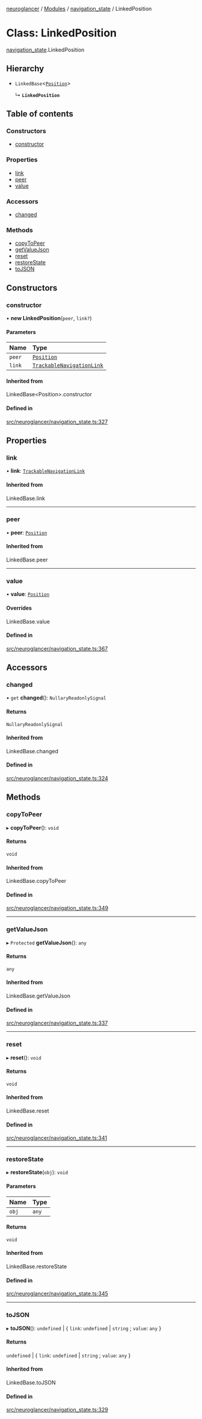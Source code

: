 [neuroglancer](../README.md) / [Modules](../modules.md) / [navigation\_state](../modules/navigation_state.md) / LinkedPosition

# Class: LinkedPosition

[navigation_state](../modules/navigation_state.md).LinkedPosition

## Hierarchy

- `LinkedBase`<[`Position`](navigation_state.Position.md)\>

  ↳ **`LinkedPosition`**

## Table of contents

### Constructors

- [constructor](navigation_state.LinkedPosition.md#constructor)

### Properties

- [link](navigation_state.LinkedPosition.md#link)
- [peer](navigation_state.LinkedPosition.md#peer)
- [value](navigation_state.LinkedPosition.md#value)

### Accessors

- [changed](navigation_state.LinkedPosition.md#changed)

### Methods

- [copyToPeer](navigation_state.LinkedPosition.md#copytopeer)
- [getValueJson](navigation_state.LinkedPosition.md#getvaluejson)
- [reset](navigation_state.LinkedPosition.md#reset)
- [restoreState](navigation_state.LinkedPosition.md#restorestate)
- [toJSON](navigation_state.LinkedPosition.md#tojson)

## Constructors

### constructor

• **new LinkedPosition**(`peer`, `link?`)

#### Parameters

| Name | Type |
| :------ | :------ |
| `peer` | [`Position`](navigation_state.Position.md) |
| `link` | [`TrackableNavigationLink`](navigation_state.TrackableNavigationLink.md) |

#### Inherited from

LinkedBase<Position\>.constructor

#### Defined in

[src/neuroglancer/navigation_state.ts:327](https://github.com/ActiveBrainAtlas2/neuroglancer/blob/b9eb98e6/src/neuroglancer/navigation_state.ts#L327)

## Properties

### link

• **link**: [`TrackableNavigationLink`](navigation_state.TrackableNavigationLink.md)

#### Inherited from

LinkedBase.link

___

### peer

• **peer**: [`Position`](navigation_state.Position.md)

#### Inherited from

LinkedBase.peer

___

### value

• **value**: [`Position`](navigation_state.Position.md)

#### Overrides

LinkedBase.value

#### Defined in

[src/neuroglancer/navigation_state.ts:367](https://github.com/ActiveBrainAtlas2/neuroglancer/blob/b9eb98e6/src/neuroglancer/navigation_state.ts#L367)

## Accessors

### changed

• `get` **changed**(): `NullaryReadonlySignal`

#### Returns

`NullaryReadonlySignal`

#### Inherited from

LinkedBase.changed

#### Defined in

[src/neuroglancer/navigation_state.ts:324](https://github.com/ActiveBrainAtlas2/neuroglancer/blob/b9eb98e6/src/neuroglancer/navigation_state.ts#L324)

## Methods

### copyToPeer

▸ **copyToPeer**(): `void`

#### Returns

`void`

#### Inherited from

LinkedBase.copyToPeer

#### Defined in

[src/neuroglancer/navigation_state.ts:349](https://github.com/ActiveBrainAtlas2/neuroglancer/blob/b9eb98e6/src/neuroglancer/navigation_state.ts#L349)

___

### getValueJson

▸ `Protected` **getValueJson**(): `any`

#### Returns

`any`

#### Inherited from

LinkedBase.getValueJson

#### Defined in

[src/neuroglancer/navigation_state.ts:337](https://github.com/ActiveBrainAtlas2/neuroglancer/blob/b9eb98e6/src/neuroglancer/navigation_state.ts#L337)

___

### reset

▸ **reset**(): `void`

#### Returns

`void`

#### Inherited from

LinkedBase.reset

#### Defined in

[src/neuroglancer/navigation_state.ts:341](https://github.com/ActiveBrainAtlas2/neuroglancer/blob/b9eb98e6/src/neuroglancer/navigation_state.ts#L341)

___

### restoreState

▸ **restoreState**(`obj`): `void`

#### Parameters

| Name | Type |
| :------ | :------ |
| `obj` | `any` |

#### Returns

`void`

#### Inherited from

LinkedBase.restoreState

#### Defined in

[src/neuroglancer/navigation_state.ts:345](https://github.com/ActiveBrainAtlas2/neuroglancer/blob/b9eb98e6/src/neuroglancer/navigation_state.ts#L345)

___

### toJSON

▸ **toJSON**(): `undefined` \| { `link`: `undefined` \| `string` ; `value`: `any`  }

#### Returns

`undefined` \| { `link`: `undefined` \| `string` ; `value`: `any`  }

#### Inherited from

LinkedBase.toJSON

#### Defined in

[src/neuroglancer/navigation_state.ts:329](https://github.com/ActiveBrainAtlas2/neuroglancer/blob/b9eb98e6/src/neuroglancer/navigation_state.ts#L329)

